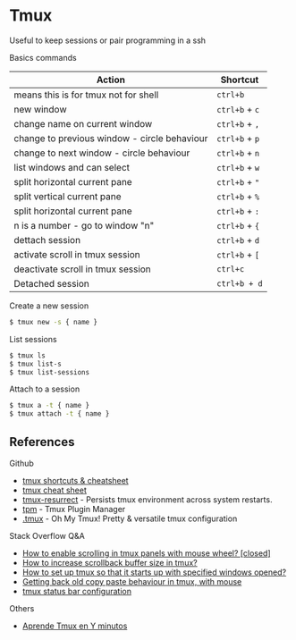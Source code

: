 # Tmux

Useful to keep sessions or pair programming in a ssh

Basics commands

Action                                       | Shortcut
---------------------------------------------|-------------
means this is for tmux not for shell         | `ctrl+b`
new window                                   | `ctrl+b` + `c`
change name on current window                | `ctrl+b` + `,`
change to previous window - circle behaviour | `ctrl+b` + `p`
change to next window - circle behaviour     | `ctrl+b` + `n`
list windows and can select                  | `ctrl+b` + `w`
split horizontal current pane                | `ctrl+b` + `"`
split vertical current pane                  | `ctrl+b` + `%`
split horizontal current pane                | `ctrl+b` + `:`
n is a number - go to window "n"             | `ctrl+b` + `{`
dettach session                              | `ctrl+b` + `d`
activate scroll in tmux session              | `ctrl+b` + `[`
deactivate scroll in tmux session            | `ctrl+c`
Detached session                             | `ctrl+b + d`

Create a new session

```bash
$ tmux new -s { name }
```

List sessions

```bash
$ tmux ls
$ tmux list-s
$ tmux list-sessions
```

Attach to a session

```bash
$ tmux a -t { name }
$ tmux attach -t { name }
```

## References

Github

- [tmux shortcuts & cheatsheet](https://gist.github.com/MohamedAlaa/2961058)
- [tmux cheat sheet](https://gist.github.com/andreyvit/2921703)
- [tmux-resurrect](https://github.com/tmux-plugins/tmux-resurrect) - Persists tmux environment across system restarts.
- [tpm](https://github.com/tmux-plugins/tpm) - Tmux Plugin Manager
- [.tmux](https://github.com/gpakosz/.tmux) - Oh My Tmux! Pretty & versatile tmux configuration

Stack Overflow Q&A

- [How to enable scrolling in tmux panels with mouse wheel? [closed]](https://stackoverflow.com/q/7798103)
- [How to increase scrollback buffer size in tmux?](https://stackoverflow.com/q/18760281)
- [How to set up tmux so that it starts up with specified windows opened?](https://stackoverflow.com/q/5609192)
- [Getting back old copy paste behaviour in tmux, with mouse](https://stackoverflow.com/q/17445100)
- [tmux status bar configuration](https://stackoverflow.com/q/9628435)


Others

- [Aprende Tmux en Y minutos](https://learnxinyminutes.com/docs/es-es/tmux/)
